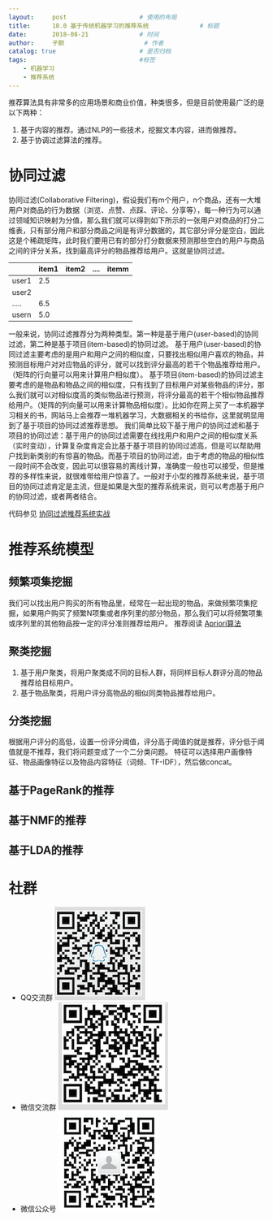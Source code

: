 ```yaml
---
layout:     post   				    # 使用的布局
title:      18.0 基于传统机器学习的推荐系统 				# 标题 
date:       2018-08-21 				# 时间
author:     子颢 						# 作者
catalog: true 						# 是否归档
tags:								#标签
    - 机器学习
    - 推荐系统
---
```


推荐算法具有非常多的应用场景和商业价值，种类很多，但是目前使用最广泛的是以下两种：
1. 基于内容的推荐。通过NLP的一些技术，挖掘文本内容，进而做推荐。
2. 基于协调过滤算法的推荐。

# 协同过滤

协同过滤(Collaborative Filtering)，假设我们有m个用户，n个商品，还有一大堆用户对商品的行为数据（浏览、点赞、点踩、评论、分享等），每一种行为可以通过领域知识映射为分值，那么我们就可以得到如下所示的一张用户对商品的打分二维表，只有部分用户和部分商品之间是有评分数据的，其它部分评分是空白，因此这是个稀疏矩阵，此时我们要用已有的部分打分数据来预测那些空白的用户与商品之间的评分关系，找到最高评分的物品推荐给用户。这就是协同过滤。

|  | item1 | item2 | .... | itemm |
| --- | --- | --- | --- | --- |
| user1 | 2.5 |  |  |  |
| user2 |  |  |  |  |
| ..... | 6.5 |  |  |  |
| usern | 5.0 |  |  |  |

一般来说，协同过滤推荐分为两种类型。第一种是基于用户(user-based)的协同过滤，第二种是基于项目(item-based)的协同过滤。
基于用户(user-based)的协同过滤主要考虑的是用户和用户之间的相似度，只要找出相似用户喜欢的物品，并预测目标用户对对应物品的评分，就可以找到评分最高的若干个物品推荐给用户。（矩阵的行向量可以用来计算用户相似度）。
基于项目(item-based)的协同过滤主要考虑的是物品和物品之间的相似度，只有找到了目标用户对某些物品的评分，那么我们就可以对相似度高的类似物品进行预测，将评分最高的若干个相似物品推荐给用户。（矩阵的列向量可以用来计算物品相似度）。比如你在网上买了一本机器学习相关的书，网站马上会推荐一堆机器学习，大数据相关的书给你，这里就明显用到了基于项目的协同过滤推荐思想。
我们简单比较下基于用户的协同过滤和基于项目的协同过滤：基于用户的协同过滤需要在线找用户和用户之间的相似度关系（实时变动），计算复杂度肯定会比基于基于项目的协同过滤高，但是可以帮助用户找到新类别的有惊喜的物品。而基于项目的协同过滤，由于考虑的物品的相似性一段时间不会改变，因此可以很容易的离线计算，准确度一般也可以接受，但是推荐的多样性来说，就很难带给用户惊喜了。一般对于小型的推荐系统来说，基于项目的协同过滤肯定是主流，但是如果是大型的推荐系统来说，则可以考虑基于用户的协同过滤，或者两者结合。

代码参见 <a href="https://www.cnblogs.com/190260995xixi/p/5940356.html" target="_blank">协同过滤推荐系统实战</a>

# 推荐系统模型

## 频繁项集挖掘

我们可以找出用户购买的所有物品里，经常在一起出现的物品，来做频繁项集挖掘，如果用户购买了频繁N项集或者序列里的部分物品，那么我们可以将频繁项集或序列里的其他物品按一定的评分准则推荐给用户。
推荐阅读 <a href="http://www.cnblogs.com/pinard/p/6293298.html" target="_blank">Apriori算法</a>

## 聚类挖掘

1. 基于用户聚类，将用户聚类成不同的目标人群，将同样目标人群评分高的物品推荐给目标用户。
2. 基于物品聚类，将用户评分高物品的相似同类物品推荐给用户。

## 分类挖掘

根据用户评分的高低，设置一份评分阈值，评分高于阈值的就是推荐，评分低于阈值就是不推荐，我们将问题变成了一个二分类问题。
特征可以选择用户画像特征、物品画像特征以及物品内容特征（词频、TF-IDF），然后做concat。

## 基于PageRank的推荐


## 基于NMF的推荐

## 基于LDA的推荐







# 社群

- QQ交流群
	![562929489](/img/qq_ewm.png)
- 微信交流群
	![562929489](/img/wx_ewm.png)
- 微信公众号
	![562929489](/img/wxgzh_ewm.png)